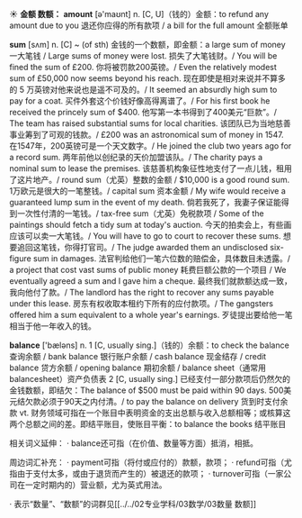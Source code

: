 ☀ <span class="category">**金额 数额：**</span>
<span class="vocabulary">**amount**</span> [ə'maʊnt] 
<span class="definition">n. [C, U]（钱的）金额：</span>to refund any amount due to you 退还你应得的所有款项 / a bill for the full amount 全额账单
           
<span class="vocabulary">**sum**</span> [sʌm]
<span class="definition">n. [C] ~ (of sth) 金钱的一个数额，即金额：</span>a large sum of money 一大笔钱 / Large sums of money were lost. 损失了大笔钱财。/ You will be fined the sum of £200. 你将被罚款200英镑。/ Even the relatively modest sum of £50,000 now seems beyond his reach. 现在即使是相对来说并不算多的 5 万英镑对他来说也是遥不可及的。/ It seemed an absurdly high sum to pay for a coat. 买件外套这个价钱好像高得离谱了。/ For his first book he received the princely sum of $400. 他写第一本书得到了400美元“巨款”。/ The team has raised substantial sums for local charities. 该团队已为当地慈善事业筹到了可观的钱款。/ £200 was an astronomical sum of money in 1547. 在1547年，200英镑可是一个天文数字。/ He joined the club two years ago for a record sum. 两年前他以创纪录的天价加盟该队。/ The charity pays a nominal sum to lease the premises. 该慈善机构象征性地支付了一点儿钱，租用了这片地产。/ round sum（尤英）整数的金额 / $10,000 is a good round sum. 1万欧元是很大的一笔整钱。/ capital sum 资本金额 / My wife would receive a guaranteed lump sum in the event of my death. 倘若我死了，我妻子保证能得到一次性付清的一笔钱。/ tax-free sum（尤英）免税款项 / Some of the paintings should fetch a tidy sum at today's auction. 今天的拍卖会上，有些画应该可以卖一大笔钱。/ You will have to go to court to recover these sums. 想要追回这笔钱，你得打官司。/ The judge awarded them an undisclosed six-figure sum in damages. 法官判给他们一笔六位数的赔偿金，具体数目未透露。/ a project that cost vast sums of public money 耗费巨额公款的一个项目 / We eventually agreed a sum and I gave him a cheque. 最终我们就款额达成一致，我向他付了款。/ The landlord has the right to recover any sums payable under this lease. 房东有权收取本租约下所有的应付款项。/ The gangsters offered him a sum equivalent to a whole year's earnings. 歹徒提出要给他一笔相当于他一年收入的钱。

<span class="vocabulary">**balance**</span> ['bæləns] 
<span class="definition">n. 1 [C, usually sing.]（钱的）余额：</span>to check the balance 查询余额 / bank balance 银行账户余额 / cash balance 现金结存 / credit balance 贷方余额 / opening balance 期初余额 / balance sheet（通常用balancesheet）资产负债表 <span class="definition">2 [C, usually sing.] 已经支付一部分款项后仍然欠的金钱数额，即结欠：</span>The balance of $500 must be paid within 90 days. 500美元结欠款必须于90天之内付清。/ to pay the balance on delivery 货到时支付余款 <span class="definition">vt. 财务领域可指在一个账目中表明资金的支出总额与收入总额相等；或核算这两个总额之间的差。即结平账目，使账目平衡：</span>to balance the books 结平账目

相关词义延伸：
· balance还可指（在价值、数量等方面）抵消，相抵。

周边词汇补充：
· payment可指（将付或应付的）款额，款项；
· refund可指（尤指由于支付太多，或由于退货而产生的）被退还的款项；
· turnover可指（一家公司在一定时期内的）营业额，尤为英式用法。

· 表示“数量”、“数额”的词群见[[../../02专业学科/03数学/03数量 数额]]
